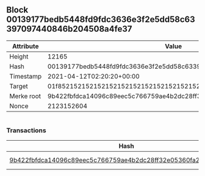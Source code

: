 ## Block 00139177bedb5448fd9fdc3636e3f2e5dd58c63397097440846b204508a4fe37

Attribute | Value
--- | ---
Height | 12165
Hash | 00139177bedb5448fd9fdc3636e3f2e5dd58c63397097440846b204508a4fe37
Timestamp | 2021-04-12T02:20:20+00:00
Target | 01f8521521521521521521521521521521521521521521521521521521521521
Merke root | 9b422fbfdca14096c89eec5c766759ae4b2dc28ff32e05360fa2d77f54db9cae
Nonce | 2123152604

```

```

### Transactions

Hash | Amount
--- | ---
[9b422fbfdca14096c89eec5c766759ae4b2dc28ff32e05360fa2d77f54db9cae](9b422fbfdca14096c89eec5c766759ae4b2dc28ff32e05360fa2d77f54db9cae.md) | 10.00000000 SKEPTI 

